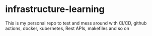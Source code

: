 # infrastructure-learning
This is my personal repo to test and mess around with CI/CD, github actions, docker, kubernetes, Rest APIs, makefiles and so on
